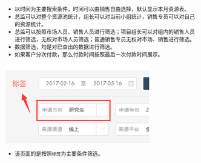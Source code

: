 - 以时间为主要搜索条件，时间可以由销售自由选择，默认显示本月资源表。
- 总监可以对整个资源池统计，组长可以对当前小组统计，销售专员可以对自己的资源统计。
- 总监可以按照市场人员、销售人员进行筛选；项目组长可以对组内的销售人员进行筛选，无权对市场人员筛选；普通销售专员无权对市场、销售进行筛选。
- 数据筛选，均是对已查出的数据进行筛选。
- 如果客户分次付款，那么付款时间按照最后一次付款时间展示。

![](/assets/用户资源统计维度.png)

- 该页面的是按照`标签`为主要条件筛选。